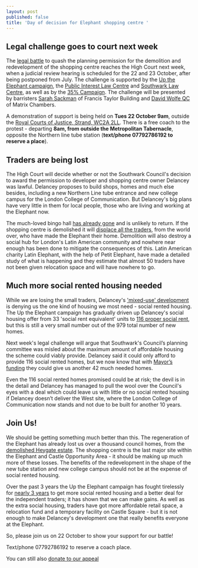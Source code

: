 ```yaml
---
layout: post
published: false
title: 'Day of decision for Elephant shopping centre '
---
```

## Legal challenge goes to court next week

The [legal battle](http://35percent.org/2019-03-05-elephant-shopping-centre-judicial-review/) to quash the planning permission for the demolition and redevelopment of the shopping centre reaches the High Court next week, when a judicial review hearing is scheduled for the 22 and 23 October, after being postponed from July.  The challenge is supported by the [Up the Elephant campaign](http://35percent.org/uptheelephant), the [Public Interest Law Centre](http://www.pilu.org.uk/) and [Southwark Law Centre](http://www.southwarklawcentre.org.uk/), as well as by the [35% Campaign](http://35percent.org/2019-07-03-why-we-are-challenging-elephant-and-castle-plans-in-court/). The challenge will be presented by barristers [Sarah Sackman](https://www.ftbchambers.co.uk/barristers/sarah-sackman) of Francis Taylor Building and [David Wolfe QC](https://www.matrixlaw.co.uk/member/david-wolfe/) of Matrix Chambers.

A demonstration of support is being held on **Tues 22 October 9am**, outside the [Royal Courts of Justice, Strand, WC2A 2LL](https://goo.gl/maps/cW7PHZiFmzs96Vbx7).  There is a free coach to the protest - departing **8am, from outside the Metropolitan Tabernacle**, opposite the Northern line tube station (**text/phone 07792786192 to reserve a place**).

## Traders are being lost

The High Court will decide whether or not the Southwark Council's decision to award the permission to developer and shopping centre owner Delancey was lawful.  Delancey proposes to build shops, homes and much else besides, including a new Northern Line tube entrance and new college campus for the London College of Communication.  But Delancey's big plans have very little in them for local people, those who are living and working at the Elephant now.

The much-loved bingo hall [has already gone](http://35percent.org/2019-04-29-delancey-deals-double-blow-to-traders/) and is unlikely to return.  If the shopping centre is demolished it will [displace all the traders](http://35percent.org/2019-03-30-no-room-for-traders-in-the-new-elephant/), from the world over, who have made the Elephant their home.  Demolition will also destroy a social hub for London's Latin American community and nowhere near enough has been done to mitigate the consequences of this. Latin American charity Latin Elephant, with the help of Petit Elephant, have made a detailed study of what is happening and they estimate that almost 50 traders have not been given relocation space and will have nowhere to go.

## Much more social rented housing needed

While we are losing the small traders, Delancey's ['mixed-use' development](https://planning.southwark.gov.uk/online-applications-old/simpleSearchResults.do?action=firstPage) is denying us the one kind of housing we most need - social rented housing.  The Up the Elephant campaign has gradually driven up Delancey's social housing offer from 33 'social rent equivalent' units to [116 proper social rent](http://35percent.org/2018-07-09-delancey/), but this is still a very small number out of the 979 total number of new homes.  

Next week's legal challenge will argue that Southwark's Council’s planning committee was misled about the maximum amount of affordable housing the scheme could viably provide. Delancey said it could only afford to provide 116 social rented homes, but we now know that with [Mayor’s funding](http://planbuild.southwark.gov.uk/documents/?GetDocument=%7b%7b%7b!b5xBNaYRSleWlYx6oXVrEA%3d%3d!%7d%7d%7d) they could give us another 42 much needed homes.

Even the 116 social rented homes promised could be at risk; the devil is in the detail and Delancey has managed to pull the wool over the Council's eyes with a deal which could leave us with little or no social rented housing if Delancey doesn’t deliver the West site, where the London College of Communication now stands and not due to be built for another 10 years.

## Join Us!

We should be getting something much better than this.  The regeneration of the Elephant has already lost us over a thousand council homes, from the [demolished Heygate estate](http://35percent.org/2013-01-16-objectors-excluded-from-heygate-hearing/).  The shopping centre is the last major site within the Elephant and Castle Opportunity Area - it should be making up much more of these losses. The benefits of the redevelopment in the shape of the new tube station and new college campus should not be at the expense of social rented housing.

Over the past 3 years the Up the Elephant campaign has fought tirelessly for [nearly 3 years](http://35percent.org/2019-06-15-delays-and-delancey/) to get more social rented housing and a better deal for the independent traders; it has shown that we can make gains.  As well as the extra social housing, traders have got more affordable retail space, a relocation fund and a temporary facility on Castle Square - but it is not enough to make Delancey's development one that really benefits everyone at the Elephant.

So, please join us on 22 October to show your support for our battle!

Text/phone 07792786192 to reserve a coach place.

You can still also [donate to our appeal](https://www.crowdjustice.com/case/stop-the-elephant-shopping-centre-destruction/) 

